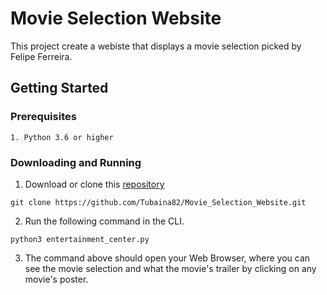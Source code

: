 # Movie Selection Website
This project create a webiste that displays a movie selection picked by Felipe Ferreira.

## Getting Started
### Prerequisites
```
1. Python 3.6 or higher
```
### Downloading and Running
1. Download or clone this [repository](https://github.com/Tubaina82/Movie_Selection_Website.git)
```
git clone https://github.com/Tubaina82/Movie_Selection_Website.git
```
2. Run the following command in the CLI.
```
python3 entertainment_center.py
```
3. The command above should open your Web Browser, where you can see the movie selection and what the movie's trailer by clicking on any movie's poster.
